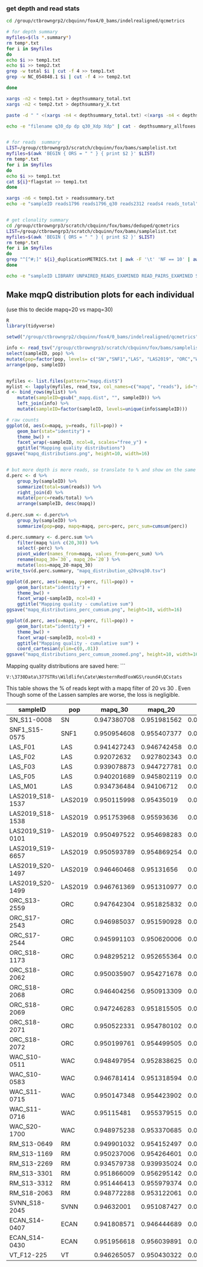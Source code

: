 


### get depth and read stats

```bash
cd /group/ctbrowngrp2/cbquinn/fox4/0_bams/indelrealigned/qcmetrics

# for depth summary
myfiles=$(ls *.summary*)
rm temp*.txt
for i in $myfiles
do
echo $i >> temp1.txt
echo $i >> temp2.txt
grep -w total $i | cut -f 4 >> temp1.txt
grep -w NC_054848.1 $i | cut -f 4 >> temp2.txt

done

xargs -n2 < temp1.txt > depthsummary_total.txt
xargs -n2 < temp2.txt > depthsummary_X.txt

paste -d " " <(xargs -n4 < depthsummary_total.txt) <(xargs -n4 < depthsummary_X.txt) | cut -f1,2,4,6,8 -d " " > depthsummary_allfoxes.txt

echo -e "filename q30_dp dp q30_Xdp Xdp" | cat - depthsummary_allfoxes.txt > depthsummary_allfoxes_wheader.txt


# for reads  summary
LIST=/group/ctbrowngrp3/scratch/cbquinn/fox/bams/samplelist.txt
myfiles=$(awk 'BEGIN { ORS = " " } { print $2 }' $LIST)
rm temp*.txt
for i in $myfiles
do
echo $i >> temp1.txt
cat ${i}*flagstat >> temp1.txt
done

xargs -n6 < temp1.txt > readssummary.txt
echo -e "sampleID reads1796 reads1796_q30 reads2312 reads4 reads_total" | cat - readssummary.txt > readssummary_wheader.txt


# get clonality summary
cd /group/ctbrowngrp3/scratch/cbquinn/fox/bams/deduped/qcmetrics
LIST=/group/ctbrowngrp3/scratch/cbquinn/fox/bams/samplelist.txt
myfiles=$(awk 'BEGIN { ORS = " " } { print $2 }' $LIST)
rm temp*.txt
for i in $myfiles
do
grep "^[^#;]" ${i}_duplicationMETRICS.txt | awk -F '\t' 'NF == 10' | awk -v a=$i '{print a, $1,$2,$3,$4,$5,$6,$7,$8,$9, $10}' | tail -n +2 >> temp1.txt
done

echo -e "sampleID LIBRARY UNPAIRED_READS_EXAMINED READ_PAIRS_EXAMINED SECONDARY_OR_SUPPLEMENTARY_RDS UNMAPPED_READS UNPAIRED_READ_DUPLICATES READ_PAIR_DUPLICATES READ_PAIR_OPTICAL_DUPLICATES PERCENT_DUPLICATION ESTIMATED_LIBRARY_SIZE" | cat - temp1.txt > /group/ctbrowngrp2/cbquinn/fox4/0_bams/indelrealigned/qcmetrics/duplicationsummary_wheader.txt
```


## Make mqpQ distribution plots for each individual
(use this to decide mapq=20 vs mapq=30)
```R
R
library(tidyverse)

setwd("/group/ctbrowngrp2/cbquinn/fox4/0_bams/indelrealigned/qcmetrics")

info <- read_tsv("/group/ctbrowngrp3/scratch/cbquinn/fox/bams/samplelist.txt", col_names=c("RFID", "sampleID", "SID", "pop", "keep")) %>%
select(sampleID, pop) %>%
mutate(pop=factor(pop, levels= c("SN","SNF1","LAS", "LAS2019", "ORC","WAC" , "RM",  "SV", "SVNN", "ECAN","VT", "AK","RUS"))) %>%
arrange(pop, sampleID)


myfiles <- list.files(pattern="mapq.dist$")
mylist <- lapply(myfiles, read_tsv, col_names=c("mapq", "reads"), id="sampleID")
d <- bind_rows(mylist) %>%
	mutate(sampleID=gsub("_mapq.dist", "", sampleID)) %>%
	left_join(info) %>%
	mutate(sampleID=factor(sampleID, levels=unique(info$sampleID)))

# raw counts
ggplot(d, aes(x=mapq, y=reads, fill=pop)) +
	geom_bar(stat="identity") +
	theme_bw() +
	facet_wrap(~sampleID, ncol=8, scales="free_y") +
	ggtitle("Mapping quality distributions")
ggsave("mapq_distributions.png", height=10, width=16)


# but more depth is more reads, so translate to % and show on the same scale
d.perc <- d %>%
	group_by(sampleID) %>%
	summarize(total=sum(reads)) %>%
	right_join(d) %>%
	mutate(perc=reads/total) %>%
	arrange(sampleID, desc(mapq)) 
	
d.perc.sum <- d.perc%>%
	group_by(sampleID) %>%
	summarize(pop=pop, mapq=mapq, perc=perc, perc_sum=cumsum(perc))

d.perc.summary <- d.perc.sum %>%
	filter(mapq %in% c(20,30)) %>%
	select(-perc) %>%
	pivot_wider(names_from=mapq, values_from=perc_sum) %>%
	rename(mapq_30=`30`, mapq_20=`20`) %>%
	mutate(loss=mapq_20-mapq_30)
write_tsv(d.perc.summary, "mapq_distribution_q20vsq30.tsv")

ggplot(d.perc, aes(x=mapq, y=perc, fill=pop)) +
	geom_bar(stat="identity") +
	theme_bw() +
	facet_wrap(~sampleID, ncol=8) +
	ggtitle("Mapping quality - cumulative sum")
ggsave("mapq_distributions_perc_cumsum.png", height=10, width=16)

ggplot(d.perc, aes(x=mapq, y=perc, fill=pop)) +
	geom_bar(stat="identity") +
	theme_bw() +
	facet_wrap(~sampleID, ncol=8) +
	ggtitle("Mapping quality - cumulative sum") +
	coord_cartesian(ylim=c(0,.01))
ggsave("mapq_distributions_perc_cumsum_zoomed.png", height=10, width=16)

```

Mapping quality distributions are saved here: ```

```
V:\3730Data\377STRs\Wildlife\Cate\WesternRedFoxWGS\round4\QCstats
```

This table shows the % of reads kept with a mapq filter of 20 vs 30 . Even Though some of the Lassen samples are worse, the loss is negligible.  

| sampleID | pop | mapq_30 | mapq_20 | loss |
| --- | --- | --- | --- | --- |
| SN_S11-0008 | SN | 0.947380708 | 0.951981562 | 0.004600854 |
| SNF1_S15-0575 | SNF1 | 0.950954608 | 0.955407377 | 0.00445277 |
| LAS_F01 | LAS | 0.941427243 | 0.946742458 | 0.005315215 |
| LAS_F02 | LAS | 0.92072632 | 0.927802343 | 0.007076023 |
| LAS_F03 | LAS | 0.939078873 | 0.944727781 | 0.005648908 |
| LAS_F05 | LAS | 0.940201689 | 0.945802119 | 0.005600431 |
| LAS_M01 | LAS | 0.934736484 | 0.94106712 | 0.006330636 |
| LAS2019_S18-1537 | LAS2019 | 0.950115998 | 0.95435019 | 0.004234191 |
| LAS2019_S18-1538 | LAS2019 | 0.951753968 | 0.95593636 | 0.004182392 |
| LAS2019_S19-0101 | LAS2019 | 0.950497522 | 0.954698283 | 0.004200761 |
| LAS2019_S19-6657 | LAS2019 | 0.950593789 | 0.954869254 | 0.004275465 |
| LAS2019_S20-1497 | LAS2019 | 0.946460468 | 0.95131656 | 0.004856092 |
| LAS2019_S20-1499 | LAS2019 | 0.946761369 | 0.951310977 | 0.004549608 |
| ORC_S13-2559 | ORC | 0.947642304 | 0.951825832 | 0.004183527 |
| ORC_S17-2543 | ORC | 0.946985037 | 0.951590928 | 0.004605891 |
| ORC_S17-2544 | ORC | 0.945991103 | 0.950620006 | 0.004628903 |
| ORC_S18-1173 | ORC | 0.948295212 | 0.952655364 | 0.004360152 |
| ORC_S18-2062 | ORC | 0.950035907 | 0.954271678 | 0.004235771 |
| ORC_S18-2068 | ORC | 0.946404256 | 0.950913309 | 0.004509053 |
| ORC_S18-2069 | ORC | 0.947246283 | 0.951815505 | 0.004569222 |
| ORC_S18-2071 | ORC | 0.950522331 | 0.954780102 | 0.00425777 |
| ORC_S18-2072 | ORC | 0.950199761 | 0.954499505 | 0.004299743 |
| WAC_S10-0511 | WAC | 0.948497954 | 0.952838625 | 0.00434067 |
| WAC_S10-0583 | WAC | 0.946781414 | 0.951318594 | 0.00453718 |
| WAC_S11-0715 | WAC | 0.950147348 | 0.954423902 | 0.004276554 |
| WAC_S11-0716 | WAC | 0.95115481 | 0.955379515 | 0.004224704 |
| WAC_S20-1700 | WAC | 0.948975238 | 0.953370685 | 0.004395447 |
| RM_S13-0649 | RM | 0.949901032 | 0.954152497 | 0.004251464 |
| RM_S13-1169 | RM | 0.950237006 | 0.954264601 | 0.004027595 |
| RM_S13-2269 | RM | 0.934579738 | 0.939935024 | 0.005355286 |
| RM_S13-3301 | RM | 0.951866009 | 0.956295142 | 0.004429133 |
| RM_S13-3312 | RM | 0.951446413 | 0.955979374 | 0.004532961 |
| RM_S18-2063 | RM | 0.948772288 | 0.953122061 | 0.004349773 |
| SVNN_S18-2045 | SVNN | 0.94632001 | 0.951087427 | 0.004767417 |
| ECAN_S14-0407 | ECAN | 0.941808571 | 0.946444689 | 0.004636119 |
| ECAN_S14-0430 | ECAN | 0.951956618 | 0.956039891 | 0.004083273 |
| VT_F12-225 | VT | 0.946265057 | 0.950430322 | 0.004165265 |

